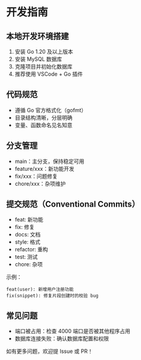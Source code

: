 # 开发指南

## 本地开发环境搭建

1. 安装 Go 1.20 及以上版本
2. 安装 MySQL 数据库
3. 克隆项目并初始化数据库
4. 推荐使用 VSCode + Go 插件

## 代码规范

- 遵循 Go 官方格式化（gofmt）
- 目录结构清晰，分层明确
- 变量、函数命名见名知意

## 分支管理

- main：主分支，保持稳定可用
- feature/xxx：新功能开发
- fix/xxx：问题修复
- chore/xxx：杂项维护

## 提交规范（Conventional Commits）

- feat: 新功能
- fix: 修复
- docs: 文档
- style: 格式
- refactor: 重构
- test: 测试
- chore: 杂项

示例：
```
feat(user): 新增用户注册功能
fix(snippet): 修复片段创建时的校验 bug
```

## 常见问题

- 端口被占用：检查 4000 端口是否被其他程序占用
- 数据库连接失败：确认数据库配置和权限

如有更多问题，欢迎提 Issue 或 PR！ 
